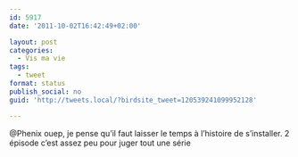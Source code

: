 ```yaml
---
id: 5917
date: '2011-10-02T16:42:49+02:00'

layout: post
categories:
  - Vis ma vie
tags:
  - tweet
format: status
publish_social: no
guid: 'http://tweets.local/?birdsite_tweet=120539241099952128'

---
```


@Phenix ouep, je pense qu’il faut laisser le temps à l’histoire de s’installer. 2 épisode c’est assez peu pour juger tout une série